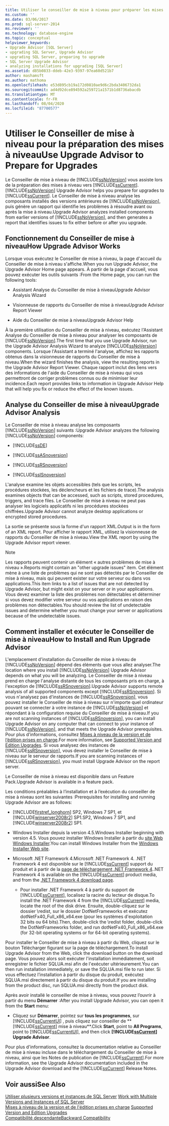 ```yaml
---
title: Utiliser le conseiller de mise à niveau pour préparer les mises à niveau | Microsoft Docs
ms.custom: ''
ms.date: 03/06/2017
ms.prod: sql-server-2014
ms.reviewer: ''
ms.technology: database-engine
ms.topic: conceptual
helpviewer_keywords:
- Upgrade Advisor [SQL Server]
- upgrading SQL Server, Upgrade Advisor
- upgrading SQL Server, preparing to upgrade
- SQL Server Upgrade Advisor
- analyzing installations for upgrading [SQL Server]
ms.assetid: d85b0833-ddeb-42e3-9397-97ea60d521b7
author: mashamsft
ms.author: mathoma
ms.openlocfilehash: e53d895cb19a172d0810ae9d6c2bda3406732da1
ms.sourcegitcommit: ad4d92dce894592a259721a1571b1d8736abacdb
ms.translationtype: MT
ms.contentlocale: fr-FR
ms.lasthandoff: 08/04/2020
ms.locfileid: "87700577"
---
```

# <a name="use-upgrade-advisor-to-prepare-for-upgrades"></a><span data-ttu-id="5754d-102">Utiliser le Conseiller de mise à niveau pour la préparation des mises à niveau</span><span class="sxs-lookup"><span data-stu-id="5754d-102">Use Upgrade Advisor to Prepare for Upgrades</span></span>
  <span data-ttu-id="5754d-103">Le Conseiller de mise à niveau de [!INCLUDE[ssNoVersion](../../includes/ssnoversion-md.md)] vous assiste lors de la préparation des mises à niveau vers [!INCLUDE[ssCurrent](../../includes/sscurrent-md.md)].</span><span class="sxs-lookup"><span data-stu-id="5754d-103">[!INCLUDE[ssNoVersion](../../includes/ssnoversion-md.md)] Upgrade Advisor helps you prepare for upgrades to [!INCLUDE[ssCurrent](../../includes/sscurrent-md.md)].</span></span> <span data-ttu-id="5754d-104">Le Conseiller de mise à niveau analyse les composants installés des versions antérieures de [!INCLUDE[ssNoVersion](../../includes/ssnoversion-md.md)], puis génère un rapport qui identifie les problèmes à résoudre avant ou après la mise à niveau.</span><span class="sxs-lookup"><span data-stu-id="5754d-104">Upgrade Advisor analyzes installed components from earlier versions of [!INCLUDE[ssNoVersion](../../includes/ssnoversion-md.md)], and then generates a report that identifies issues to fix either before or after you upgrade.</span></span>  
  
## <a name="how-upgrade-advisor-works"></a><span data-ttu-id="5754d-105">Fonctionnement du Conseiller de mise à niveau</span><span class="sxs-lookup"><span data-stu-id="5754d-105">How Upgrade Advisor Works</span></span>  
 <span data-ttu-id="5754d-106">Lorsque vous exécutez le Conseiller de mise à niveau, la page d'accueil du Conseiller de mise à niveau s'affiche.</span><span class="sxs-lookup"><span data-stu-id="5754d-106">When you run Upgrade Advisor, the Upgrade Advisor Home page appears.</span></span> <span data-ttu-id="5754d-107">À partir de la page d'accueil, vous pouvez exécuter les outils suivants :</span><span class="sxs-lookup"><span data-stu-id="5754d-107">From the Home page, you can run the following tools:</span></span>  
  
-   <span data-ttu-id="5754d-108">Assistant Analyse du Conseiller de mise à niveau</span><span class="sxs-lookup"><span data-stu-id="5754d-108">Upgrade Advisor Analysis Wizard</span></span>  
  
-   <span data-ttu-id="5754d-109">Visionneuse de rapports du Conseiller de mise à niveau</span><span class="sxs-lookup"><span data-stu-id="5754d-109">Upgrade Advisor Report Viewer</span></span>  
  
-   <span data-ttu-id="5754d-110">Aide du Conseiller de mise à niveau</span><span class="sxs-lookup"><span data-stu-id="5754d-110">Upgrade Advisor Help</span></span>  
  
 <span data-ttu-id="5754d-111">À la première utilisation du Conseiller de mise à niveau, exécutez l'Assistant Analyse du Conseiller de mise à niveau pour analyser les composants de [!INCLUDE[ssNoVersion](../../includes/ssnoversion-md.md)].</span><span class="sxs-lookup"><span data-stu-id="5754d-111">The first time that you use Upgrade Advisor, run the Upgrade Advisor Analysis Wizard to analyze [!INCLUDE[ssNoVersion](../../includes/ssnoversion-md.md)] components.</span></span> <span data-ttu-id="5754d-112">Lorsque l'Assistant a terminé l'analyse, affichez les rapports obtenus dans la visionneuse de rapports du Conseiller de mise à niveau.</span><span class="sxs-lookup"><span data-stu-id="5754d-112">When the wizard finishes the analysis, view the resulting reports in the Upgrade Advisor Report Viewer.</span></span> <span data-ttu-id="5754d-113">Chaque rapport inclut des liens vers des informations de l'aide du Conseiller de mise à niveau qui vous permettront de corriger problèmes connus ou de minimiser leur incidence.</span><span class="sxs-lookup"><span data-stu-id="5754d-113">Each report provides links to information in Upgrade Advisor Help that will help you fix or reduce the effect of the known issues.</span></span>  
  
## <a name="upgrade-advisor-analysis"></a><span data-ttu-id="5754d-114">Analyse du Conseiller de mise à niveau</span><span class="sxs-lookup"><span data-stu-id="5754d-114">Upgrade Advisor Analysis</span></span>  
 <span data-ttu-id="5754d-115">Le Conseiller de mise à niveau analyse les composants [!INCLUDE[ssNoVersion](../../includes/ssnoversion-md.md)] suivants :</span><span class="sxs-lookup"><span data-stu-id="5754d-115">Upgrade Advisor analyzes the following [!INCLUDE[ssNoVersion](../../includes/ssnoversion-md.md)] components:</span></span>  
  
-   [!INCLUDE[ssDE](../../includes/ssde-md.md)]  
  
-   [!INCLUDE[ssASnoversion](../../includes/ssasnoversion-md.md)]  
  
-   [!INCLUDE[ssRSnoversion](../../includes/ssrsnoversion-md.md)]  
  
-   [!INCLUDE[ssISnoversion](../../includes/ssisnoversion-md.md)]  
  
 <span data-ttu-id="5754d-116">L'analyse examine les objets accessibles (tels que les scripts, les procédures stockées, les déclencheurs et les fichiers de trace).</span><span class="sxs-lookup"><span data-stu-id="5754d-116">The analysis examines objects that can be accessed, such as scripts, stored procedures, triggers, and trace files.</span></span> <span data-ttu-id="5754d-117">Le Conseiller de mise à niveau ne peut pas analyser les logiciels applicatifs ni les procédures stockées chiffrées.</span><span class="sxs-lookup"><span data-stu-id="5754d-117">Upgrade Advisor cannot analyze desktop applications or encrypted stored procedures.</span></span>  
  
 <span data-ttu-id="5754d-118">La sortie se présente sous la forme d'un rapport XML.</span><span class="sxs-lookup"><span data-stu-id="5754d-118">Output is in the form of an XML report.</span></span> <span data-ttu-id="5754d-119">Pour afficher le rapport XML, utilisez la visionneuse de rapports du Conseiller de mise à niveau.</span><span class="sxs-lookup"><span data-stu-id="5754d-119">View the XML report by using the Upgrade Advisor report viewer.</span></span>  
  
> [!NOTE]  
>  <span data-ttu-id="5754d-120">Les rapports peuvent contenir un élément « autres problèmes de mise à niveau ».</span><span class="sxs-lookup"><span data-stu-id="5754d-120">Reports might contain an "other upgrade issues" item.</span></span> <span data-ttu-id="5754d-121">Cet élément mène à une liste de problèmes qui ne sont pas détectés par le Conseiller de mise à niveau, mais qui peuvent exister sur votre serveur ou dans vos applications.</span><span class="sxs-lookup"><span data-stu-id="5754d-121">This item links to a list of issues that are not detected by Upgrade Advisor, but might exist on your server or in your applications.</span></span> <span data-ttu-id="5754d-122">Vous devez examiner la liste des problèmes non détectables et déterminer si vous devez modifier votre serveur ou vos applications en raison des problèmes non détectables.</span><span class="sxs-lookup"><span data-stu-id="5754d-122">You should review the list of undetectable issues and determine whether you must change your server or applications because of the undetectable issues.</span></span>  
  
## <a name="how-to-install-and-run-upgrade-advisor"></a><span data-ttu-id="5754d-123">Comment installer et exécuter le Conseiller de mise à niveau</span><span class="sxs-lookup"><span data-stu-id="5754d-123">How to Install and Run Upgrade Advisor</span></span>  
 <span data-ttu-id="5754d-124">L'emplacement d'installation du Conseiller de mise à niveau de [!INCLUDE[ssNoVersion](../../includes/ssnoversion-md.md)] dépend des éléments que vous allez analyser.</span><span class="sxs-lookup"><span data-stu-id="5754d-124">The location where you install [!INCLUDE[ssNoVersion](../../includes/ssnoversion-md.md)] Upgrade Advisor depends on what you will be analyzing.</span></span> <span data-ttu-id="5754d-125">Le Conseiller de mise à niveau prend en charge l'analyse distante de tous les composants pris en charge, à l'exception de [!INCLUDE[ssRSnoversion](../../includes/ssrsnoversion-md.md)].</span><span class="sxs-lookup"><span data-stu-id="5754d-125">Upgrade Advisor supports remote analysis of all supported components except [!INCLUDE[ssRSnoversion](../../includes/ssrsnoversion-md.md)].</span></span> <span data-ttu-id="5754d-126">Si vous n'analysez pas d'instances de [!INCLUDE[ssRSnoversion](../../includes/ssrsnoversion-md.md)], vous pouvez installer le Conseiller de mise à niveau sur n'importe quel ordinateur pouvant se connecter à votre instance de [!INCLUDE[ssNoVersion](../../includes/ssnoversion-md.md)] et répondant à la configuration requise du Conseiller de mise à niveau.</span><span class="sxs-lookup"><span data-stu-id="5754d-126">If you are not scanning instances of [!INCLUDE[ssRSnoversion](../../includes/ssrsnoversion-md.md)], you can install Upgrade Advisor on any computer that can connect to your instance of [!INCLUDE[ssNoVersion](../../includes/ssnoversion-md.md)], and that meets the Upgrade Advisor prerequisites.</span></span> <span data-ttu-id="5754d-127">Pour plus d’informations, consultez [Mises à niveau de la version et de l’édition prises en charge](../../database-engine/install-windows/supported-version-and-edition-upgrades.md).</span><span class="sxs-lookup"><span data-stu-id="5754d-127">For more information, see [Supported Version and Edition Upgrades](../../database-engine/install-windows/supported-version-and-edition-upgrades.md).</span></span> <span data-ttu-id="5754d-128">Si vous analysez des instances de [!INCLUDE[ssRSnoversion](../../includes/ssrsnoversion-md.md)], vous devez installer le Conseiller de mise à niveau sur le serveur de rapports.</span><span class="sxs-lookup"><span data-stu-id="5754d-128">If you are scanning instances of [!INCLUDE[ssRSnoversion](../../includes/ssrsnoversion-md.md)], you must install Upgrade Advisor on the report server.</span></span>  
  
 <span data-ttu-id="5754d-129">Le Conseiller de mise à niveau est disponible dans un Feature Pack.</span><span class="sxs-lookup"><span data-stu-id="5754d-129">Upgrade Advisor is available in a feature pack.</span></span>  
  
 <span data-ttu-id="5754d-130">Les conditions préalables à l’installation et à l’exécution du conseiller de mise à niveau sont les suivantes :</span><span class="sxs-lookup"><span data-stu-id="5754d-130">Prerequisites for installing and running Upgrade Advisor are as follows:</span></span>  
  
-   [!INCLUDE[firstref_longhorn](../../includes/firstref-longhorn-md.md)] <span data-ttu-id="5754d-131">SP2, Windows 7 SP1, et [!INCLUDE[winserver2008r2](../../includes/winserver2008r2-md.md)] SP1.</span><span class="sxs-lookup"><span data-stu-id="5754d-131">SP2, Windows 7 SP1, and [!INCLUDE[winserver2008r2](../../includes/winserver2008r2-md.md)] SP1.</span></span>  
  
-   <span data-ttu-id="5754d-132">Windows Installer depuis la version 4.5.</span><span class="sxs-lookup"><span data-stu-id="5754d-132">Windows Installer beginning with version 4.5.</span></span> <span data-ttu-id="5754d-133">Vous pouvez installer Windows Installer à partir du [site Web Windows Installer](https://www.microsoft.com/download/details.aspx?id=8483).</span><span class="sxs-lookup"><span data-stu-id="5754d-133">You can install Windows Installer from the [Windows Installer Web site](https://www.microsoft.com/download/details.aspx?id=8483).</span></span>  
  
-   <span data-ttu-id="5754d-134">Microsoft .NET Framework 4.</span><span class="sxs-lookup"><span data-stu-id="5754d-134">Microsoft .NET Framework 4.</span></span> <span data-ttu-id="5754d-135">.NET Framework 4 est disponible sur le [!INCLUDE[ssCurrent](../../includes/sscurrent-md.md)] support du produit et à partir de la [page de téléchargement .NET Framework 4](https://go.microsoft.com/fwlink/?LinkId=209895).</span><span class="sxs-lookup"><span data-stu-id="5754d-135">.NET Framework 4 is available on the [!INCLUDE[ssCurrent](../../includes/sscurrent-md.md)] product media, and from the [.NET Framework 4 download page](https://go.microsoft.com/fwlink/?LinkId=209895).</span></span>  
  
    -   <span data-ttu-id="5754d-136">Pour installer .NET Framework 4 à partir du support de [!INCLUDE[ssCurrent](../../includes/sscurrent-md.md)], localisez la racine du lecteur de disque.</span><span class="sxs-lookup"><span data-stu-id="5754d-136">To install the .NET Framework 4 from the [!INCLUDE[ssCurrent](../../includes/sscurrent-md.md)] media, locate the root of the disk drive.</span></span> <span data-ttu-id="5754d-137">Ensuite, double-cliquez sur le dossier \redist, sur le dossier DotNetFrameworks et exécutez dotNetFx40_Full_x86_x64.exe (pour les systèmes d'exploitation 32 bits ou 64 bits).</span><span class="sxs-lookup"><span data-stu-id="5754d-137">Then, double-click the \redist folder, double-click the DotNetFrameworks folder, and run dotNetFx40_Full_x86_x64.exe (for 32-bit operating systems or for 64-bit operating systems).</span></span>  
  
 <span data-ttu-id="5754d-138">Pour installer le Conseiller de mise à niveau à partir du Web, cliquez sur le bouton Télécharger figurant sur la page de téléchargement.</span><span class="sxs-lookup"><span data-stu-id="5754d-138">To install Upgrade Advisor from the Web, click the download button on the download page.</span></span> <span data-ttu-id="5754d-139">Vous pouvez alors soit exécuter l'installation immédiatement, soit enregistrer le fichier SQLUA.msi afin de l'exécuter ultérieurement.</span><span class="sxs-lookup"><span data-stu-id="5754d-139">You can then run installation immediately, or save the SQLUA.msi file to run later.</span></span> <span data-ttu-id="5754d-140">Si vous effectuez l’installation à partir du disque du produit, exécutez SQLUA.msi directement à partir du disque du produit.</span><span class="sxs-lookup"><span data-stu-id="5754d-140">If you are installing from the product disc, run SQLUA.msi directly from the product disk.</span></span>  
  
 <span data-ttu-id="5754d-141">Après avoir installé le conseiller de mise à niveau, vous pouvez l’ouvrir à partir du menu **Démarrer** :</span><span class="sxs-lookup"><span data-stu-id="5754d-141">After you install Upgrade Advisor, you can open it from the **Start** menu:</span></span>  
  
-   <span data-ttu-id="5754d-142">Cliquez sur **Démarrer**, pointez sur **tous les programmes**, sur [!INCLUDE[ssCurrentUI](../../includes/sscurrentui-md.md)] , puis cliquez sur conseiller de \*\* [!INCLUDE[ssCurrent](../../includes/sscurrent-md.md)] mise à niveau\*\*.</span><span class="sxs-lookup"><span data-stu-id="5754d-142">Click **Start**, point to **All Programs**, point to [!INCLUDE[ssCurrentUI](../../includes/sscurrentui-md.md)], and then click **[!INCLUDE[ssCurrent](../../includes/sscurrent-md.md)] Upgrade Advisor**.</span></span>  
  
 <span data-ttu-id="5754d-143">Pour plus d'informations, consultez la documentation relative au Conseiller de mise à niveau incluse dans le téléchargement du Conseiller de mise à niveau, ainsi que les Notes de publication de [!INCLUDE[ssCurrent](../../includes/sscurrent-md.md)].</span><span class="sxs-lookup"><span data-stu-id="5754d-143">For more information, see the Upgrade Advisor documentation included in the Upgrade Advisor download and the [!INCLUDE[ssCurrent](../../includes/sscurrent-md.md)] Release Notes.</span></span>  
  
## <a name="see-also"></a><span data-ttu-id="5754d-144">Voir aussi</span><span class="sxs-lookup"><span data-stu-id="5754d-144">See Also</span></span>  
 <span data-ttu-id="5754d-145">[Utiliser plusieurs versions et instances de SQL Server](../../../2014/sql-server/install/work-with-multiple-versions-and-instances-of-sql-server.md) </span><span class="sxs-lookup"><span data-stu-id="5754d-145">[Work with Multiple Versions and Instances of SQL Server](../../../2014/sql-server/install/work-with-multiple-versions-and-instances-of-sql-server.md) </span></span>  
 <span data-ttu-id="5754d-146">[Mises à niveau de la version et de l'édition prises en charge](../../database-engine/install-windows/supported-version-and-edition-upgrades.md) </span><span class="sxs-lookup"><span data-stu-id="5754d-146">[Supported Version and Edition Upgrades](../../database-engine/install-windows/supported-version-and-edition-upgrades.md) </span></span>  
 [<span data-ttu-id="5754d-147">Compatibilité descendante</span><span class="sxs-lookup"><span data-stu-id="5754d-147">Backward Compatibility</span></span>](../../../2014/getting-started/backward-compatibility.md)  
  
  

